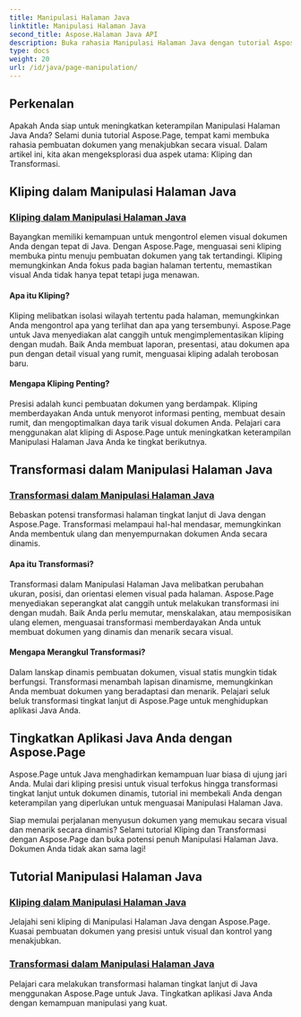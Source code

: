 ```yaml
---
title: Manipulasi Halaman Java
linktitle: Manipulasi Halaman Java
second_title: Aspose.Halaman Java API
description: Buka rahasia Manipulasi Halaman Java dengan tutorial Aspose.Page. Selami kliping dan transformasi untuk membuat dokumen yang menakjubkan secara visual dengan mudah.
type: docs
weight: 20
url: /id/java/page-manipulation/
---
```


## Perkenalan

Apakah Anda siap untuk meningkatkan keterampilan Manipulasi Halaman Java Anda? Selami dunia tutorial Aspose.Page, tempat kami membuka rahasia pembuatan dokumen yang menakjubkan secara visual. Dalam artikel ini, kita akan mengeksplorasi dua aspek utama: Kliping dan Transformasi.

## Kliping dalam Manipulasi Halaman Java

### [Kliping dalam Manipulasi Halaman Java](./clipping/)

Bayangkan memiliki kemampuan untuk mengontrol elemen visual dokumen Anda dengan tepat di Java. Dengan Aspose.Page, menguasai seni kliping membuka pintu menuju pembuatan dokumen yang tak tertandingi. Kliping memungkinkan Anda fokus pada bagian halaman tertentu, memastikan visual Anda tidak hanya tepat tetapi juga menawan.

#### Apa itu Kliping?

Kliping melibatkan isolasi wilayah tertentu pada halaman, memungkinkan Anda mengontrol apa yang terlihat dan apa yang tersembunyi. Aspose.Page untuk Java menyediakan alat canggih untuk mengimplementasikan kliping dengan mudah. Baik Anda membuat laporan, presentasi, atau dokumen apa pun dengan detail visual yang rumit, menguasai kliping adalah terobosan baru.

#### Mengapa Kliping Penting?

Presisi adalah kunci pembuatan dokumen yang berdampak. Kliping memberdayakan Anda untuk menyorot informasi penting, membuat desain rumit, dan mengoptimalkan daya tarik visual dokumen Anda. Pelajari cara menggunakan alat kliping di Aspose.Page untuk meningkatkan keterampilan Manipulasi Halaman Java Anda ke tingkat berikutnya.

## Transformasi dalam Manipulasi Halaman Java

### [Transformasi dalam Manipulasi Halaman Java](./transformations/)

Bebaskan potensi transformasi halaman tingkat lanjut di Java dengan Aspose.Page. Transformasi melampaui hal-hal mendasar, memungkinkan Anda membentuk ulang dan menyempurnakan dokumen Anda secara dinamis.

#### Apa itu Transformasi?

Transformasi dalam Manipulasi Halaman Java melibatkan perubahan ukuran, posisi, dan orientasi elemen visual pada halaman. Aspose.Page menyediakan seperangkat alat canggih untuk melakukan transformasi ini dengan mudah. Baik Anda perlu memutar, menskalakan, atau memposisikan ulang elemen, menguasai transformasi memberdayakan Anda untuk membuat dokumen yang dinamis dan menarik secara visual.

#### Mengapa Merangkul Transformasi?

Dalam lanskap dinamis pembuatan dokumen, visual statis mungkin tidak berfungsi. Transformasi menambah lapisan dinamisme, memungkinkan Anda membuat dokumen yang beradaptasi dan menarik. Pelajari seluk beluk transformasi tingkat lanjut di Aspose.Page untuk menghidupkan aplikasi Java Anda.

## Tingkatkan Aplikasi Java Anda dengan Aspose.Page

Aspose.Page untuk Java menghadirkan kemampuan luar biasa di ujung jari Anda. Mulai dari kliping presisi untuk visual terfokus hingga transformasi tingkat lanjut untuk dokumen dinamis, tutorial ini membekali Anda dengan keterampilan yang diperlukan untuk menguasai Manipulasi Halaman Java.

Siap memulai perjalanan menyusun dokumen yang memukau secara visual dan menarik secara dinamis? Selami tutorial Kliping dan Transformasi dengan Aspose.Page dan buka potensi penuh Manipulasi Halaman Java. Dokumen Anda tidak akan sama lagi!
## Tutorial Manipulasi Halaman Java
### [Kliping dalam Manipulasi Halaman Java](./clipping/)
Jelajahi seni kliping di Manipulasi Halaman Java dengan Aspose.Page. Kuasai pembuatan dokumen yang presisi untuk visual dan kontrol yang menakjubkan.
### [Transformasi dalam Manipulasi Halaman Java](./transformations/)
Pelajari cara melakukan transformasi halaman tingkat lanjut di Java menggunakan Aspose.Page untuk Java. Tingkatkan aplikasi Java Anda dengan kemampuan manipulasi yang kuat.